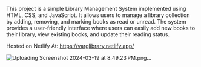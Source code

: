 This project is a simple Library Management System implemented using HTML, CSS, and JavaScript. 
It allows users to manage a library collection by adding, removing, and marking books as read or unread. 
The system provides a user-friendly interface where users can easily add new books to their library, view existing books, and update their reading status.


Hosted on Netlify At:
https://varglibrary.netlify.app/

![Uploading Screenshot 2024-03-19 at 8.49.23 PM.png…]()
